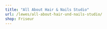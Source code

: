 ```yaml
---
title: "All About Hair & Nails Studio"
url: /lewes/all-about-hair-und-nails-studio/
shop: Friseur
---
```

